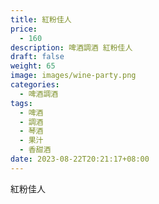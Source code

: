 ```yaml
---
title: 紅粉佳人
price:
  - 160
description: 啤酒調酒 紅粉佳人
draft: false
weight: 65
image: images/wine-party.png
categories:
  - 啤酒調酒
tags:
  - 啤酒
  - 調酒
  - 琴酒
  - 果汁
  - 香甜酒
date: 2023-08-22T20:21:17+08:00
---
```


 紅粉佳人
